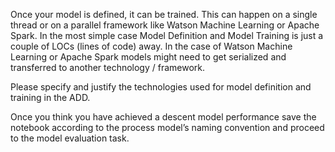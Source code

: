 Once your model is defined, it can be trained. This can happen on a single thread or on a parallel framework like Watson Machine Learning or Apache Spark. In the most simple case Model Definition and Model Training is just a couple of LOCs (lines of code) away. In the case of Watson Machine Learning or Apache Spark models might need to get serialized and transferred to another technology / framework.

Please specify and justify the technologies used for model definition and training in the ADD. 

Once you think you have achieved a descent model performance save the notebook according to the process model’s naming convention and proceed to the model evaluation task.


